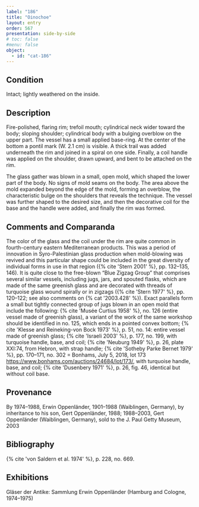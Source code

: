 ```yaml
---
label: "186"
title: "Oinochoe"
layout: entry
order: 567
presentation: side-by-side
# toc: false
#menu: false 
object:
  - id: "cat-186"
---
```


## Condition

Intact; lightly weathered on the inside.

## Description

Fire-polished, flaring rim; trefoil mouth; cylindrical neck wider toward the body; sloping shoulder; cylindrical body with a bulging overblow on the upper part. The vessel has a small applied base-ring. At the center of the bottom a pontil mark (W. 2.1 cm) is visible. A thick trail was added underneath the rim and joined in a spiral on one side. Finally, a coil handle was applied on the shoulder, drawn upward, and bent to be attached on the rim.

The glass gather was blown in a small, open mold, which shaped the lower part of the body. No signs of mold seams on the body. The area above the mold expanded beyond the edge of the mold, forming an overblow, the characteristic bulge on the shoulders that reveals the technique. The vessel was further shaped to the desired size, and then the decorative coil for the base and the handle were added, and finally the rim was formed.

## Comments and Comparanda

The color of the glass and the coil under the rim are quite common in fourth-century eastern Mediterranean products. This was a period of innovation in Syro-Palestinian glass production when mold-blowing was revived and this particular shape could be included in the great diversity of individual forms in use in that region ({% cite 'Stern 2001' %}, pp. 132–135, 146). It is quite close to the free-blown “Blue Zigzag Group” that comprises several similar vessels, including jugs, jars, and spouted flasks, which are made of the same greenish glass and are decorated with threads of turquoise glass wound spirally or in zigzags ({% cite 'Stern 1977' %}, pp. 120–122; see also comments on {% cat '2003.428' %}). Exact parallels form a small but tightly connected group of jugs blown in an open mold that include the following: {% cite 'Musée Curtius 1958' %}, no. 126 (entire vessel made of greenish glass), a variant of the work of the same workshop should be identified in no. 125, which ends in a pointed convex bottom; {% cite 'Klesse and Reineking-von Bock 1973' %}, p. 51, no. 14: entire vessel made of greenish glass; {% cite 'Israeli 2003' %}, p. 177, no. 199, with turquoise handle, base, and coil; {% cite 'Neuburg 1949' %}, p. 26, plate XXI:74, from Hebron, with strap handle; {% cite 'Sotheby Parke Bernet 1979' %}, pp. 170–171, no. 302 = Bonhams, July 5, 2018, lot 173 <https://www.bonhams.com/auctions/24684/lot/173/>, with turquoise handle, base, and coil; {% cite 'Dusenbery 1971' %}, p. 26, fig. 46, identical but without coil base.

## Provenance

By 1974–1988, Erwin Oppenländer, 1901–1988 (Waiblingen, Germany), by inheritance to his son, Gert Oppenländer, 1988; 1988–2003, Gert Oppenländer (Waiblingen, Germany), sold to the J. Paul Getty Museum, 2003

## Bibliography

{% cite 'von Saldern et al. 1974' %}, p. 228, no. 669.

## Exhibitions

Gläser der Antike: Sammlung Erwin Oppenländer (Hamburg and Cologne, 1974–1975)